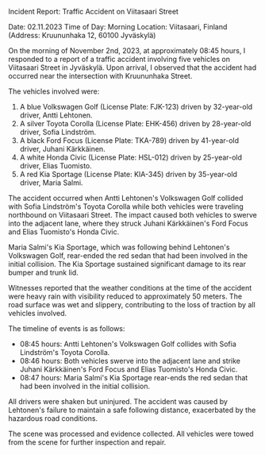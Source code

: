 Incident Report: Traffic Accident on Viitasaari Street

Date: 02.11.2023
Time of Day: Morning
Location: Viitasaari, Finland (Address: Kruununhaka 12, 60100 Jyväskylä)

On the morning of November 2nd, 2023, at approximately 08:45 hours, I responded to a report of a traffic accident involving five vehicles on Viitasaari Street in Jyväskylä. Upon arrival, I observed that the accident had occurred near the intersection with Kruununhaka Street.

The vehicles involved were:

1. A blue Volkswagen Golf (License Plate: FJK-123) driven by 32-year-old driver, Antti Lehtonen.
2. A silver Toyota Corolla (License Plate: EHK-456) driven by 28-year-old driver, Sofia Lindström.
3. A black Ford Focus (License Plate: TKA-789) driven by 41-year-old driver, Juhani Kärkkäinen.
4. A white Honda Civic (License Plate: HSL-012) driven by 25-year-old driver, Elias Tuomisto.
5. A red Kia Sportage (License Plate: KIA-345) driven by 35-year-old driver, Maria Salmi.

The accident occurred when Antti Lehtonen's Volkswagen Golf collided with Sofia Lindström's Toyota Corolla while both vehicles were traveling northbound on Viitasaari Street. The impact caused both vehicles to swerve into the adjacent lane, where they struck Juhani Kärkkäinen's Ford Focus and Elias Tuomisto's Honda Civic.

Maria Salmi's Kia Sportage, which was following behind Lehtonen's Volkswagen Golf, rear-ended the red sedan that had been involved in the initial collision. The Kia Sportage sustained significant damage to its rear bumper and trunk lid.

Witnesses reported that the weather conditions at the time of the accident were heavy rain with visibility reduced to approximately 50 meters. The road surface was wet and slippery, contributing to the loss of traction by all vehicles involved.

The timeline of events is as follows:

* 08:45 hours: Antti Lehtonen's Volkswagen Golf collides with Sofia Lindström's Toyota Corolla.
* 08:46 hours: Both vehicles swerve into the adjacent lane and strike Juhani Kärkkäinen's Ford Focus and Elias Tuomisto's Honda Civic.
* 08:47 hours: Maria Salmi's Kia Sportage rear-ends the red sedan that had been involved in the initial collision.

All drivers were shaken but uninjured. The accident was caused by Lehtonen's failure to maintain a safe following distance, exacerbated by the hazardous road conditions.

The scene was processed and evidence collected. All vehicles were towed from the scene for further inspection and repair.